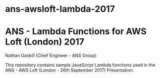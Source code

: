 # ans-awsloft-lambda-2017
# ANS - Lambda Functions for AWS Loft (London) 2017

Nathan Gaskill (Chief Engineer - ANS Group)

This repository contains sample JavaScript Lambda functions used in the ANS - AWS Loft (London - 26th September 2017) Presentation.
